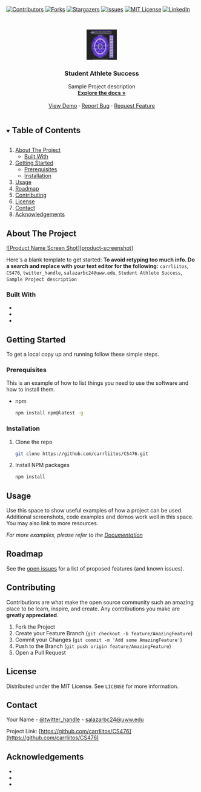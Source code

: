 <!--
*** Thanks for checking out the Best-README-Template. If you have a suggestion
*** that would make this better, please fork the repo and create a pull request
*** or simply open an issue with the tag "enhancement".
*** Thanks again! Now go create something AMAZING! :D
***
***
***
*** To avoid retyping too much info. Do a search and replace for the following:
*** carrliitos, CS476, twitter_handle, salazarbc24@uww.edu, Student Athlete Success, Sample Project description
-->



<!-- PROJECT SHIELDS -->
<!--
*** I'm using markdown "reference style" links for readability.
*** Reference links are enclosed in brackets [ ] instead of parentheses ( ).
*** See the bottom of this document for the declaration of the reference variables
*** for contributors-url, forks-url, etc. This is an optional, concise syntax you may use.
*** https://www.markdownguide.org/basic-syntax/#reference-style-links
-->
[![Contributors][contributors-shield]][contributors-url]
[![Forks][forks-shield]][forks-url]
[![Stargazers][stars-shield]][stars-url]
[![Issues][issues-shield]][issues-url]
[![MIT License][license-shield]][license-url]
[![LinkedIn][linkedin-shield]][linkedin-url]



<!-- PROJECT LOGO -->
<br />
<p align="center">
  <a href="https://github.com/carrliitos/CS476">
    <img src="2SASSModel.jpg" alt="Logo" width="80" height="80">
  </a>

  <h3 align="center">Student Athlete Success</h3>

  <p align="center">
    Sample Project description
    <br />
    <a href="https://github.com/carrliitos/CS476"><strong>Explore the docs »</strong></a>
    <br />
    <br />
    <a href="https://github.com/carrliitos/CS476">View Demo</a>
    ·
    <a href="https://github.com/carrliitos/CS476/issues">Report Bug</a>
    ·
    <a href="https://github.com/carrliitos/CS476/issues">Request Feature</a>
  </p>
</p>



<!-- TABLE OF CONTENTS -->
<details open="open">
  <summary><h2 style="display: inline-block">Table of Contents</h2></summary>
  <ol>
    <li>
      <a href="#about-the-project">About The Project</a>
      <ul>
        <li><a href="#built-with">Built With</a></li>
      </ul>
    </li>
    <li>
      <a href="#getting-started">Getting Started</a>
      <ul>
        <li><a href="#prerequisites">Prerequisites</a></li>
        <li><a href="#installation">Installation</a></li>
      </ul>
    </li>
    <li><a href="#usage">Usage</a></li>
    <li><a href="#roadmap">Roadmap</a></li>
    <li><a href="#contributing">Contributing</a></li>
    <li><a href="#license">License</a></li>
    <li><a href="#contact">Contact</a></li>
    <li><a href="#acknowledgements">Acknowledgements</a></li>
  </ol>
</details>



<!-- ABOUT THE PROJECT -->
## About The Project

[![Product Name Screen Shot][product-screenshot]](https://example.com)

Here's a blank template to get started:
**To avoid retyping too much info. Do a search and replace with your text editor for the following:**
`carrliitos`, `CS476`, `twitter_handle`, `salazarbc24@uww.edu`, `Student Athlete Success`, `Sample Project description`


### Built With

* []()
* []()
* []()



<!-- GETTING STARTED -->
## Getting Started

To get a local copy up and running follow these simple steps.

### Prerequisites

This is an example of how to list things you need to use the software and how to install them.
* npm
  ```sh
  npm install npm@latest -g
  ```

### Installation

1. Clone the repo
   ```sh
   git clone https://github.com/carrliitos/CS476.git
   ```
2. Install NPM packages
   ```sh
   npm install
   ```



<!-- USAGE EXAMPLES -->
## Usage

Use this space to show useful examples of how a project can be used. Additional screenshots, code examples and demos work well in this space. You may also link to more resources.

_For more examples, please refer to the [Documentation](https://example.com)_



<!-- ROADMAP -->
## Roadmap

See the [open issues](https://github.com/carrliitos/CS476/issues) for a list of proposed features (and known issues).



<!-- CONTRIBUTING -->
## Contributing

Contributions are what make the open source community such an amazing place to be learn, inspire, and create. Any contributions you make are **greatly appreciated**.

1. Fork the Project
2. Create your Feature Branch (`git checkout -b feature/AmazingFeature`)
3. Commit your Changes (`git commit -m 'Add some AmazingFeature'`)
4. Push to the Branch (`git push origin feature/AmazingFeature`)
5. Open a Pull Request



<!-- LICENSE -->
## License

Distributed under the MIT License. See `LICENSE` for more information.



<!-- CONTACT -->
## Contact

Your Name - [@twitter_handle](https://twitter.com/twitter_handle) - salazarbc24@uww.edu

Project Link: [https://github.com/carrliitos/CS476](https://github.com/carrliitos/CS476)



<!-- ACKNOWLEDGEMENTS -->
## Acknowledgements

* []()
* []()
* []()





<!-- MARKDOWN LINKS & IMAGES -->
<!-- https://www.markdownguide.org/basic-syntax/#reference-style-links -->
[contributors-shield]: https://img.shields.io/github/contributors/carrliitos/repo.svg?style=for-the-badge
[contributors-url]: https://github.com/carrliitos/repo/graphs/contributors
[forks-shield]: https://img.shields.io/github/forks/carrliitos/repo.svg?style=for-the-badge
[forks-url]: https://github.com/carrliitos/repo/network/members
[stars-shield]: https://img.shields.io/github/stars/carrliitos/repo.svg?style=for-the-badge
[stars-url]: https://github.com/carrliitos/repo/stargazers
[issues-shield]: https://img.shields.io/github/issues/carrliitos/repo.svg?style=for-the-badge
[issues-url]: https://github.com/carrliitos/repo/issues
[license-shield]: https://img.shields.io/github/license/carrliitos/repo.svg?style=for-the-badge
[license-url]: https://github.com/carrliitos/repo/blob/master/LICENSE.txt
[linkedin-shield]: https://img.shields.io/badge/-LinkedIn-black.svg?style=for-the-badge&logo=linkedin&colorB=555
[linkedin-url]: https://linkedin.com/in/carrliitos
